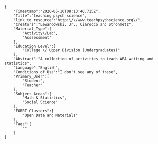 
    {
        "Timestamp":"2020-05-10T08:13:40.715Z",
        "Title":"teaching psych science",
        "link_to_resource":"http:\/\/www.teachpsychscience.org\/",
        "Creators":"Lewandowski, Jr., Ciarocco and Strohmetz",
        "Material_Type":[
            "Activity\/Lab",
            "Asssessment"
        ],
        "Education_Level":[
            "College \/ Upper Division (Undergraduates)"
        ],
        "Abstract":"A collection of activities to teach APA writing and statistics",
        "Language":"English",
        "Conditions_of_Use":"I don't see any of these",
        "Primary_User":[
            "Student",
            "Teacher"
        ],
        "Subject_Areas":[
            "Math & Statistics",
            "Social Science"
        ],
        "FORRT_Clusters":[
            "Open Data and Materials"
        ],
        "Tags":[
            ""
        ]
    }
